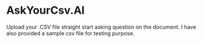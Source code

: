 # AskYourCsv.AI
Upload your .CSV file straight start asking question on the document. I have also provided a sample csv file for testing purpose.
